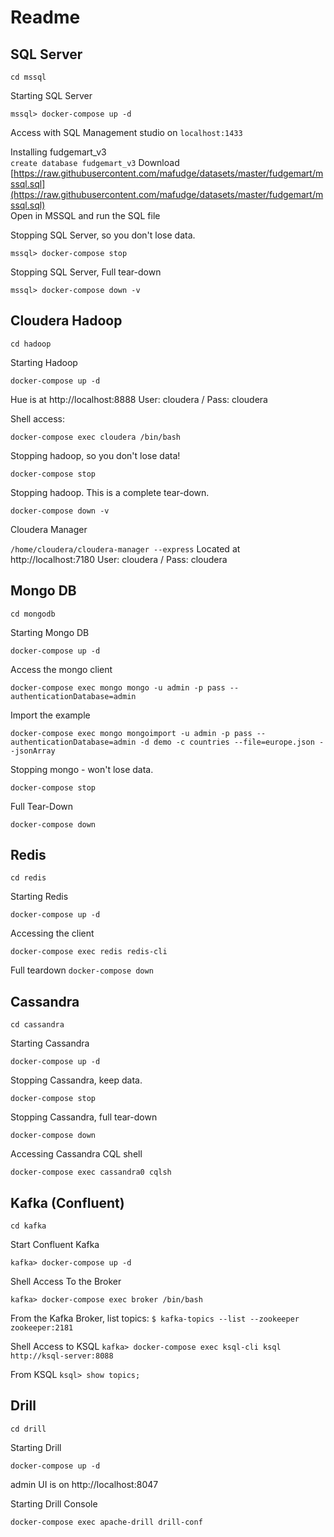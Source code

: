 # Readme

## SQL Server

`cd mssql`

Starting SQL Server

`mssql> docker-compose up -d`

Access with SQL Management studio on `localhost:1433`

Installing fudgemart_v3  
`create database fudgemart_v3`
Download [https://raw.githubusercontent.com/mafudge/datasets/master/fudgemart/mssql.sql](https://raw.githubusercontent.com/mafudge/datasets/master/fudgemart/mssql.sql)  
Open in MSSQL and run the SQL file

Stopping SQL Server, so you don't lose data.

`mssql> docker-compose stop`

Stopping SQL Server, Full tear-down

`mssql> docker-compose down -v`


## Cloudera Hadoop

`cd hadoop`

Starting Hadoop

`docker-compose up -d`

Hue is at http://localhost:8888
User: cloudera / Pass: cloudera


Shell access:

`docker-compose exec cloudera /bin/bash`

Stopping hadoop, so you don't lose data!

`docker-compose stop`

Stopping hadoop. This is a complete tear-down.

`docker-compose down -v`

Cloudera Manager

`/home/cloudera/cloudera-manager --express`
Located at http://localhost:7180
User: cloudera / Pass: cloudera

## Mongo DB

`cd mongodb`

Starting Mongo DB

`docker-compose up -d`

Access the mongo client

`docker-compose exec mongo mongo -u admin -p pass --authenticationDatabase=admin`

Import the example

`docker-compose exec mongo mongoimport -u admin -p pass --authenticationDatabase=admin -d demo -c countries --file=europe.json --jsonArray`

Stopping mongo - won't lose data.

`docker-compose stop`

Full Tear-Down

`docker-compose down`


## Redis

`cd redis`

Starting Redis

`docker-compose up -d`

Accessing the client

`docker-compose exec redis redis-cli`

Full teardown
`docker-compose down`

## Cassandra

`cd cassandra`

Starting Cassandra 

`docker-compose up -d`

Stopping Cassandra, keep data.

`docker-compose stop`

Stopping Cassandra, full tear-down

`docker-compose down`

Accessing Cassandra CQL shell

`docker-compose exec cassandra0 cqlsh`

## Kafka (Confluent)

`cd kafka`

Start Confluent Kafka

`kafka> docker-compose up -d`

Shell Access To the Broker

`kafka> docker-compose exec broker /bin/bash`

From the Kafka Broker, list topics:
`$ kafka-topics --list --zookeeper zookeeper:2181`

Shell Access to KSQL
`kafka> docker-compose exec ksql-cli ksql http://ksql-server:8088`

From KSQL
`ksql> show topics;`

## Drill

`cd drill`

Starting Drill

`docker-compose up -d`

admin UI is on http://localhost:8047

Starting Drill Console

`docker-compose exec apache-drill drill-conf`
